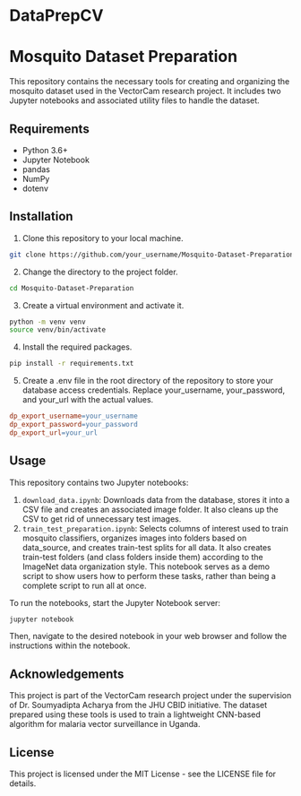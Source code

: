 # DataPrepCV

# Mosquito Dataset Preparation

This repository contains the necessary tools for creating and organizing the mosquito dataset used in the VectorCam research project. It includes two Jupyter notebooks and associated utility files to handle the dataset.

## Requirements

- Python 3.6+
- Jupyter Notebook
- pandas
- NumPy
- dotenv

## Installation

1. Clone this repository to your local machine.

```sh
git clone https://github.com/your_username/Mosquito-Dataset-Preparation.git
```

2. Change the directory to the project folder.

```sh
cd Mosquito-Dataset-Preparation
```

3.   Create a virtual environment and activate it.

```sh
python -m venv venv
source venv/bin/activate
```

4.   Install the required packages.

```sh
pip install -r requirements.txt
```

5.    Create a .env file in the root directory of the repository to store your database access credentials. Replace your_username, your_password, and your_url with the actual values.

```makefile
dp_export_username=your_username
dp_export_password=your_password
dp_export_url=your_url
```

## Usage

This repository contains two Jupyter notebooks:

1. `download_data.ipynb`: Downloads data from the database, stores it into a CSV file and creates an associated image folder. It also cleans up the CSV to get rid of unnecessary test images.
2. `train_test_preparation.ipynb`: Selects columns of interest used to train mosquito classifiers, organizes images into folders based on data_source, and creates train-test splits for all data. It also creates train-test folders (and class folders inside them) according to the ImageNet data organization style. This notebook serves as a demo script to show users how to perform these tasks, rather than being a complete script to run all at once.

To run the notebooks, start the Jupyter Notebook server:

```sh
jupyter notebook
```

Then, navigate to the desired notebook in your web browser and follow the instructions within the notebook.

## Acknowledgements

This project is part of the VectorCam research project under the supervision of Dr. Soumyadipta Acharya from the JHU CBID initiative. The dataset prepared using these tools is used to train a lightweight CNN-based algorithm for malaria vector surveillance in Uganda.

## License

This project is licensed under the MIT License - see the LICENSE file for details.

